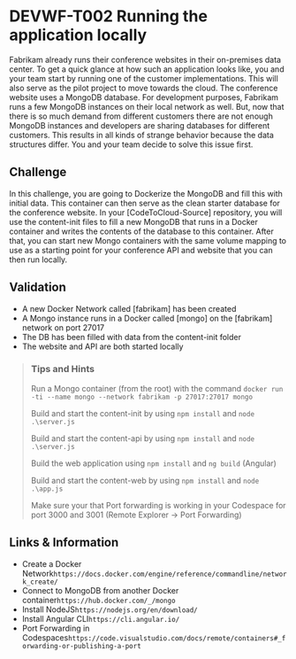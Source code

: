 # DEVWF-T002 Running the application locally

Fabrikam already runs their conference websites in their on-premises data center. To get a quick glance at how such an application looks like, you and your team start by running one of the customer implementations. This will also serve as the pilot project to move towards the cloud. The conference website uses a MongoDB database. For development purposes, Fabrikam runs a few MongoDB instances on their local network as well. But, now that there is so much demand from different customers there are not enough MongoDB instances and developers are sharing databases for different customers. This results in all kinds of strange behavior because the data structures differ. You and your team decide to solve this issue first.

## Challenge

In this challenge, you are going to Dockerize the MongoDB and fill this with initial data. This container can then serve as the clean starter database for the conference website. In your [CodeToCloud-Source] repository, you will use the content-init files to fill a new MongoDB that runs in a Docker container and writes the contents of the database to this container. After that, you can start new Mongo containers with the same volume mapping to use as a starting point for your conference API and website that you can then run locally.

## Validation

- A new Docker Network called [fabrikam] has been created
- A Mongo instance runs in a Docker called [mongo] on the [fabrikam] network on port 27017
- The DB has been filled with data from the content-init folder
- The website and API are both started locally

> ### Tips and Hints
>
> Run a Mongo container (from the root) with the command `docker run -ti --name mongo --network fabrikam -p 27017:27017 mongo`
>
> Build and start the content-init by using `npm install` and `node .\server.js`
>
> Build and start the content-api by using `npm install` and `node .\server.js`
>
> Build the web application using `npm install` and `ng build` (Angular)
>
> Build and start the content-web by using `npm install` and `node .\app.js`
>
> Make sure your that Port forwarding is working in your Codespace for port 3000 and 3001 (Remote Explorer -> Port Forwarding)

## Links & Information

* Create a Docker Network```https://docs.docker.com/engine/reference/commandline/network_create/```
* Connect to MongoDB from another Docker container```https://hub.docker.com/_/mongo```
* Install NodeJS```https://nodejs.org/en/download/```
* Install Angular CLI```https://cli.angular.io/```
* Port Forwarding in Codespaces```https://code.visualstudio.com/docs/remote/containers#_forwarding-or-publishing-a-port```

